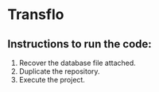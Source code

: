 # Transflo

## Instructions to run the code:

  1. Recover the database file attached.
  2. Duplicate the repository.
  3. Execute the project.
 
